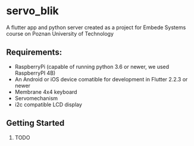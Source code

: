 # servo_blik

A flutter app and python server created as a project for Embede Systems course on Poznan University of Technology

## Requirements:
  - RaspberryPi (capable of running python 3.6 or newer, we used RaspberryPI 4B)
  - An Android or iOS device comatible for development in Flutter 2.2.3 or newer
  - Membrane 4x4 keyboard
  - Servomechanism
  - i2c compatible LCD display
  
## Getting Started
  1. TODO

  


